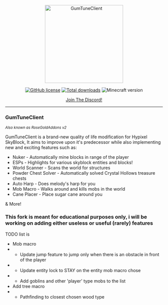 <div align="center" style="text-align: center">

<p style="text-align: center">
  <img align="center" src="https://gumtune.net/static/GTC.png" alt="GumTuneClient" height=250 width=250>
</p>

[![GitHub license](https://img.shields.io/github/license/RoseGoldIsntGay/GumTuneClient)](https://img.shields.io/github/license/RoseGoldIsntGay/GumTuneClient)
[![Total downloads](https://img.shields.io/github/downloads/RoseGoldIsntGay/GumTuneClient/total)](https://github.com/RoseGoldIsntGay/GumTuneClient/releases/latest)
![Minecraft version](https://img.shields.io/badge/MC%20Version-1.8.9-yellow)
  
[Join The Discord!](https://gumtune.net/discord)
</div>

---
### GumTuneClient
<sup>*Also known as RoseGoldAddons v2*<sup>

GumTuneClient is a brand-new quality of life modification for Hypixel SkyBlock, It aims to improve upon it's predecessor while also implementing new and exciting features such as:
 - Nuker - Automatically mine blocks in range of the player
 - ESPs - Highlights for various skyblock entities and blocks!
 - World Scanner - Scans the world for structures
 - Powder Chest Solver - Automatically solved Crystal Hollows treasure chests
 - Auto Harp - Does melody's harp for you
 - Mob Macro - Walks around and kills mobs in the world
 - Cane Placer - Place sugar cane around you

& More!



### This fork is meant for educational purposes only, i will be working on adding either useless or useful (rarely) features

TODO list is 
  - Mob macro
  - - Update jump feature to jump only when there is an obstacle in front of the player
  - - Update entity lock to STAY on the entity mob macro chose
  - - Add goblins and other 'player' type mobs to the list
  - Add tree macro
  - - Pathfinding to closest chosen wood type
